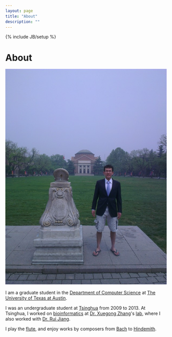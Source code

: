 ```yaml
---
layout: page
title: "About"
description: ""
---
```

{% include JB/setup %}

# About

<a href="http://li-tianyang.com/">
    <img id="ltypic" style="display: inline; height: auto; width: auto; max-width: 100%;" src="/img/long/lty.jpg" alt="Tianyang Li">
</a>

I am a graduate student in the [Department of Computer Science](http://cs.utexas.edu) at [The University of Texas at Austin](http://utexas.edu).

I was an undergraduate student at [Tsinghua](http://www.tsinghua.edu.cn) from 2009 to 2013. At Tsinghua, I worked on [bioinformatics](./research/bioinformatics/) at [Dr. Xuegong Zhang](http://bioinfo.au.tsinghua.edu.cn/member/xzhang/XZhang_English.htm)'s [lab](http://bioinfo.au.tsinghua.edu.cn/enarticle/index.html), 
where I also worked with [Dr. Rui Jiang](http://bioinfo.au.tsinghua.edu.cn/member/ruijiang/english/index.html).

I play the [flute](https://en.wikipedia.org/wiki/Western_concert_flute), 
and enjoy works by composers from [Bach](http://imslp.org/wiki/Partita_for_solo_Flute,_BWV_1013_%28Bach,_Johann_Sebastian%29) to [Hindemith](http://books.google.com/books/about/8_St%C3%BCcke_f%C3%BCr_Fl%C3%B6te_allein.html?id=kHQHAQAAMAAJ).

<div style="visibility:hidden;">
    <ul style="visibility:hidden;">
        <li style="visibility:hidden;"><img src="/img/funny/tsinghua-ice-pond.jpg" alt="2013年1月16日，刚刚拿到多所美国名校offer的李天阳，手贱点开了清华大学info查看了自己大四上的成绩，怎料多门必修课挂掉。留学梦碎的他，来到清华大学自动化系主楼顶楼纵身跳下后，未死但神志不清，趁赶来救助的医护人员不备，脱下自己的衣服裸奔至近春园荷塘准备跳湖自尽，不料北京的冬天是寒冷的，他投湖不成反晕倒在湖面，因体温过低，抢救无效，死亡时间2013年1月17号下午15时21分。 R.I.P. 杨锦/摄"></li>
        <li style="visibility:hidden;"><img src="/img/funny/pku-pond-boat.jpg" alt="2013年5月4日，来自云南的李天阳因之前美国使馆面签时向签证官讨要食物被拒签，于是另谋他法。轻信google map指路，购买劣质橡皮艇准备横穿北冰洋偷渡到美国，谁知选错水域，在未名湖下水，10分钟后被保安抓获。偷渡梦破，遂投湖自尽。这是乐观的李天阳留给世人的最后一张照片。 秦吉猿/摄"></li>
        <li style="visibility:hidden;"><img src="/img/funny/tsinghua-fountain.jpg" alt="2013年7月16日，之前由于挂科而留学梦碎的李天阳，由于毕设期间每天给全实验室买早点，教授被他这种不要脸的精神所打动，终于破格毕业。然而好景不长，在拿到毕业证书的当天晚上，李同学伙同他人来到五道口某不知名酒吧享受春宵一刻。喝醉的李同学不顾他人劝阻，独人走回宿舍，不慎在图书馆前喷泉处绊倒，不会游泳的他在酒精的作用下当场溺亡，转天下午才被周围群众发现，发现的时候尸体已经发生浮肿现象，惨不忍睹。这是乐观的李天阳留给世人的最后一张背影。 王西原摄"></li>
    </ul>
</div>

